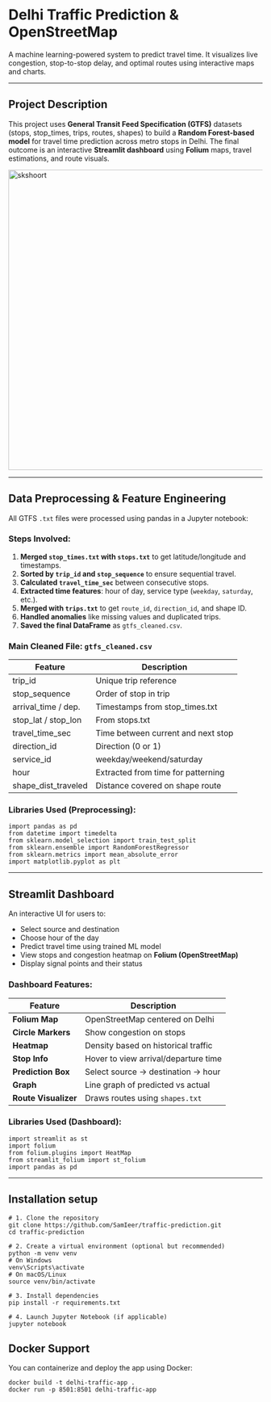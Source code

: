 # Delhi Traffic Prediction  & OpenStreetMap

A machine learning-powered system to predict travel time. It visualizes live congestion, stop-to-stop delay, and optimal routes using interactive maps and charts.

---

##  Project Description

This project uses **General Transit Feed Specification (GTFS)** datasets (stops, stop_times, trips, routes, shapes) to build a **Random Forest-based model** for travel time prediction across metro stops in Delhi. The final outcome is an interactive **Streamlit dashboard** using **Folium** maps, travel estimations, and route visuals.

<img width="1094" height="595" alt="skshoort" src="https://github.com/user-attachments/assets/99820d5b-674f-417b-9215-0a8f537af09f" />


---

##  Data Preprocessing & Feature Engineering

All GTFS `.txt` files were processed using pandas in a Jupyter notebook:

###  Steps Involved:
1. **Merged `stop_times.txt` with `stops.txt`** to get latitude/longitude and timestamps.
2. **Sorted by `trip_id` and `stop_sequence`** to ensure sequential travel.
3. **Calculated `travel_time_sec`** between consecutive stops.
4. **Extracted time features**: hour of day, service type (`weekday`, `saturday`, etc.).
5. **Merged with `trips.txt`** to get `route_id`, `direction_id`, and shape ID.
6. **Handled anomalies** like missing values and duplicated trips.
7. **Saved the final DataFrame** as `gtfs_cleaned.csv`.

###  Main Cleaned File: `gtfs_cleaned.csv`
| Feature               | Description                         |
|------------------------|-------------------------------------|
| trip_id               | Unique trip reference               |
| stop_sequence         | Order of stop in trip               |
| arrival_time / dep.   | Timestamps from stop_times.txt      |
| stop_lat / stop_lon   | From stops.txt                      |
| travel_time_sec       | Time between current and next stop  |
| direction_id          | Direction (0 or 1)                  |
| service_id            | weekday/weekend/saturday            |
| hour                  | Extracted from time for patterning  |
| shape_dist_traveled   | Distance covered on shape route     |

###  Libraries Used (Preprocessing):
```
import pandas as pd
from datetime import timedelta
from sklearn.model_selection import train_test_split
from sklearn.ensemble import RandomForestRegressor
from sklearn.metrics import mean_absolute_error
import matplotlib.pyplot as plt
```
---

##  Streamlit Dashboard

An interactive UI for users to:

- Select source and destination 
- Choose hour of the day
- Predict travel time using trained ML model
- View  stops and congestion heatmap on **Folium (OpenStreetMap)**
- Display signal points and their status

###  Dashboard Features:

| Feature | Description |
|--------|-------------|
| **Folium Map** | OpenStreetMap centered on Delhi |
| **Circle Markers** | Show congestion on stops |
| **Heatmap** | Density based on historical traffic |
| **Stop Info** | Hover to view arrival/departure time |
| **Prediction Box** | Select source → destination → hour |
| **Graph** | Line graph of predicted vs actual |
| **Route Visualizer** | Draws routes using `shapes.txt` |

### Libraries Used (Dashboard):
```
import streamlit as st
import folium
from folium.plugins import HeatMap
from streamlit_folium import st_folium
import pandas as pd
```

---
## Installation setup 
```
# 1. Clone the repository
git clone https://github.com/SamIeer/traffic-prediction.git
cd traffic-prediction

# 2. Create a virtual environment (optional but recommended)
python -m venv venv
# On Windows
venv\Scripts\activate
# On macOS/Linux
source venv/bin/activate

# 3. Install dependencies
pip install -r requirements.txt

# 4. Launch Jupyter Notebook (if applicable)
jupyter notebook
```

##  Docker Support

You can containerize and deploy the app using Docker:

```###  Dockerfile
docker build -t delhi-traffic-app .
docker run -p 8501:8501 delhi-traffic-app 
```
